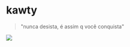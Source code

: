 # **kawty**
>"nunca desista, é assim q você conquista"
<img src=https://media.discordapp.net/attachments/872991956580585522/901169191648890920/a6bd7054ed8f93278d9a0a07ca73058e.png>
